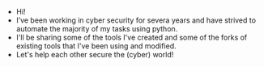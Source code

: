 - Hi!
- I’ve been working in cyber security for severa years and have strived to automate the majority of my tasks using python.
- I'll be sharing some of the tools I've created and some of the forks of existing tools that I've been using and modified.
- Let's help each other secure the (cyber) world!
